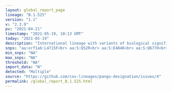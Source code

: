 ```yaml
---
layout: global_report_page
lineage: "B.1.525"
version: "1.1"
v: "2.3.9"
pv: "2021-04-21"
timestamp: "2021-05-19, 10:13 GMT"
today: "2021-05-19"
description: "International lineage with variants of biological significance E484K, Q677H, F888L and a similar suite of deletions to B.1.1.7."
snps: "aa:orf1ab:L4715F<br> aa:S:Q52R<br> aa:S:E484K<br> aa:S:Q677H<br> aa:S:F888L<br> aa:E:L21F<br> aa:E:I82T<br> del:11288:9<br> del:21765:6<br> del:28278:3"
min_snps: "NA"
max_snps: "NA"
threshold: "NA"
import_data: "N"
detected: "Multiple"
source: "https://github.com/cov-lineages/pango-designation/issues/4"
permalink: /global_report_B.1.525.html
---
```

